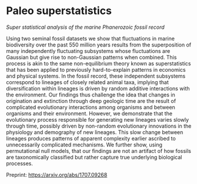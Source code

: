 # Paleo superstatistics 

*Super statistical analysis of the marine Phanerozoic fossil record* 

Using two seminal fossil datasets we show that fluctuations in marine biodiversity over the past 550 million years results from the superposition of many independently fluctuating subsystems whose fluctuations are Gaussian but give rise to non-Gaussian patterns when combined. This process is akin to the same non-equilibrium theory known as superstatistics that has been applied to previously hard-to-explain patterns in economics and physical systems. In the fossil record, these independent subsystems correspond to lineages of closely related animal taxa, implying that diversification within lineages is driven by random additive interactions with the environment. Our findings thus challenge the idea that changes in origination and extinction through deep geologic time are the result of complicated evolutionary interactions among organisms and between organisms and their environment. However, we demonstrate that the evolutionary process responsible for generating new lineages varies slowly through time, possibly driven by non-random evolutionary innovations in the physiology and demography of new lineages. This slow change between lineages produces patterns of apparent complexity earlier ascribed to unnecessarily complicated mechanisms. We further show, using permutational null models, that our findings are not an artifact of how fossils are taxonomically classified but rather capture true underlying biological processes. 

Preprint: https://arxiv.org/abs/1707.09268

